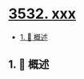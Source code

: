 # [3532. xxx](https://github.com/Tdahuyou/TNotes.leetcode/tree/main/notes/3532.%20xxx)

<!-- region:toc -->

- [1. 📝 概述](#1--概述)

<!-- endregion:toc -->

## 1. 📝 概述
